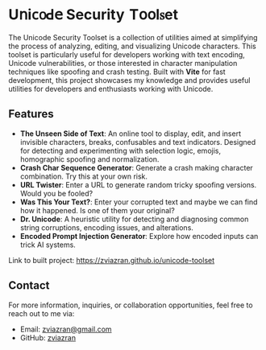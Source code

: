 
# Uոі𐐽൦ꓒ𝖾 ‮ytiruceS‬ Т︃օ︃օ︃l︃ꮪ︃e︃t

The Unicode Security Toolset is a collection of utilities aimed at simplifying the process of analyzing, editing, and visualizing Unicode characters. This toolset is particularly useful for developers working with text encoding, Unicode vulnerabilities, or those interested in character manipulation techniques like spoofing and crash testing.
Built with **Vite** for fast development, this project showcases my knowledge and provides useful utilities for developers and enthusiasts working with Unicode.

## Features

- **The Unseen Side of Text**: An online tool to display, edit, and insert invisible characters, breaks, confusables and text indicators. Designed for detecting and experimenting with selection logic, emojis, homographic spoofing and normalization.
- **Crash Char Sequence Generator**: Generate a crash making character combination. Try this at your own risk.
- **URL Twister**: Enter a URL to generate random tricky spoofing versions. Would you be fooled?
- **Was This Your Text?**: Enter your corrupted text and maybe we can find how it happened. Is one of them your original?
- **Dr. Unicode**: A heuristic utility for detecting and diagnosing common string corruptions, encoding issues, and alterations.
- **Encoded Prompt Injection Generator**: Explore how encoded inputs can trick AI systems.

Link to built project: https://zviazran.github.io/unicode-toolset

## Contact

For more information, inquiries, or collaboration opportunities, feel free to reach out to me via:
- Email: zviazran@gmail.com
- GitHub: [zviazran](https://github.com/zviazran)
